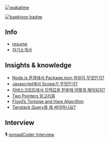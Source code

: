 [![wakatime](https://wakatime.com/badge/user/865c4835-c28d-480d-8c1d-42f9ab5aee77.svg)](https://wakatime.com/@865c4835-c28d-480d-8c1d-42f9ab5aee77)

[![baekjoon badge](http://mazassumnida.wtf/api/v2/generate_badge?boj=0626na)](https://solved.ac/profile/0626na)


## Info
- [resume](https://jeenie.craft.me/IEjfPjREKO8wPG)
- [자기소개서](https://jeenie.craft.me/dQcNsQHWEUwaCF)

## Insights & knowledge
- [Node.js 환경에서 Package.json 파일이 무엇인가?](https://jeenie.craft.me/Keip2oM9KqEdNJ)
- [Javascript에서 Scope가 무엇인가?](https://jeenie.craft.me/rUyQ7kna421mFn)
- [자바스크립트에서 입력값을 받을때 어떻게 해야되지?](https://jeenie.craft.me/f3fC42MVDdN4u7)
- [Two Pointers 알고리즘](https://jeenie.craft.me/0NQlizY0bXla4e)
- [Floyd’s Tortoise and Hare Algorithm](https://jeenie.craft.me/jvC3twg3VTdb01)
- [Tanstack Query를 왜 써야하나요?](https://jeenie.craft.me/n5be8QVVn6BwZS)

## Interview
🎙️ [nomadCoder Interview](https://nomadcoders.co/community/thread/5747)

